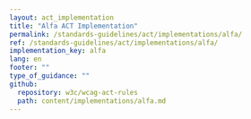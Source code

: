 ```yaml
---
layout: act_implementation
title: "Alfa ACT Implementation"
permalink: /standards-guidelines/act/implementations/alfa/
ref: /standards-guidelines/act/implementations/alfa/
implementation_key: alfa
lang: en
footer: ""
type_of_guidance: ""
github:
  repository: w3c/wcag-act-rules
  path: content/implementations/alfa.md
---
```

